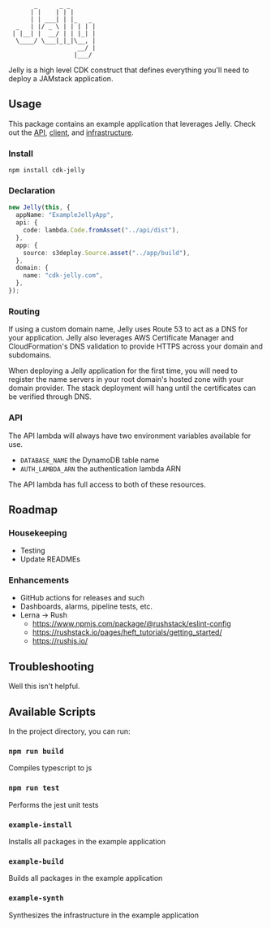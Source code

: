 ```
       _      _ _
      | |    | | |
      | | ___| | |_   _
  _   | |/ _ \ | | | | |
 | |__| |  __/ | | |_| |
  \____/ \___|_|_|\__, |
                   __/ |
                  |___/
```

Jelly is a high level CDK construct that defines everything you'll need to deploy a JAMstack application.

## Usage

This package contains an example application that leverages Jelly.
Check out the [API][1], [client][2], and [infrastructure][3].

[1]: example/packages/api
[2]: example/packages/app
[3]: example/packages/infrastructure

### Install

```
npm install cdk-jelly
```

### Declaration

```typescript
new Jelly(this, {
  appName: "ExampleJellyApp",
  api: {
    code: lambda.Code.fromAsset("../api/dist"),
  },
  app: {
    source: s3deploy.Source.asset("../app/build"),
  },
  domain: {
    name: "cdk-jelly.com",
  },
});
```

### Routing

If using a custom domain name, Jelly uses Route 53 to act as a DNS for your application.
Jelly also leverages AWS Certificate Manager and CloudFormation's DNS validation to provide HTTPS across your domain and subdomains.

When deploying a Jelly application for the first time, you will need to register the name servers in your root domain's hosted zone with your domain provider. The stack deployment will hang until the certificates can be verified through DNS.

### API

The API lambda will always have two environment variables available for use.

- `DATABASE_NAME` the DynamoDB table name
- `AUTH_LAMBDA_ARN` the authentication lambda ARN

The API lambda has full access to both of these resources.

## Roadmap

### Housekeeping

- Testing
- Update READMEs

### Enhancements

- GitHub actions for releases and such
- Dashboards, alarms, pipeline tests, etc.
- Lerna -> Rush
  - https://www.npmjs.com/package/@rushstack/eslint-config
  - https://rushstack.io/pages/heft_tutorials/getting_started/
  - https://rushjs.io/

## Troubleshooting

Well this isn't helpful.

## Available Scripts

In the project directory, you can run:

### `npm run build`

Compiles typescript to js

### `npm run test`

Performs the jest unit tests

### `example-install`

Installs all packages in the example application

### `example-build`

Builds all packages in the example application

### `example-synth`

Synthesizes the infrastructure in the example application
